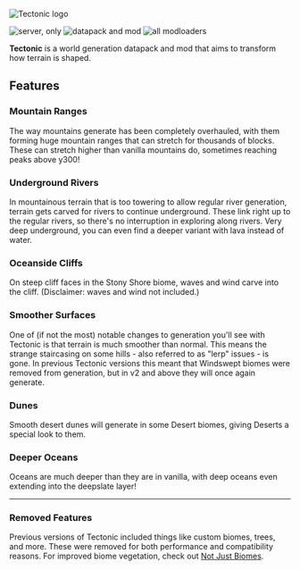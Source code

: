 ![Tectonic logo](https://cdn.modrinth.com/data/lWDHr9jE/images/810083a46d3e071419e4fb7d28a126223838d7f1.png)

![server, only](https://img.shields.io/badge/environment-server%20only-e61a1a)
![datapack and mod](https://img.shields.io/badge/project%20type-datapack%20&%20mod-39951d)
![all modloaders](https://img.shields.io/badge/modloader-all-eeeeee)

**Tectonic** is a world generation datapack and mod that aims to transform how terrain is shaped.

## Features

### Mountain Ranges

The way mountains generate has been completely overhauled, with them forming huge mountain ranges that can stretch for thousands of blocks. These can stretch higher than vanilla mountains do, sometimes reaching peaks above y300!

### Underground Rivers

In mountainous terrain that is too towering to allow regular river generation, terrain gets carved for rivers to continue underground. These link right up to the regular rivers, so there's no interruption in exploring along rivers.  Very deep underground, you can even find a deeper variant with lava instead of water.

### Oceanside Cliffs

On steep cliff faces in the Stony Shore biome, waves and wind carve into the cliff. (Disclaimer: waves and wind not included.)

### Smoother Surfaces

One of (if not the most) notable changes to generation you'll see with Tectonic is that terrain is much smoother than normal. This means the strange staircasing on some hills - also referred to as "lerp" issues - is gone. In previous Tectonic versions this meant that Windswept biomes were removed from generation, but in v2 and above they will once again generate.

### Dunes

Smooth desert dunes will generate in some Desert biomes, giving Deserts a special look to them.

### Deeper Oceans

Oceans are much deeper than they are in vanilla, with deep oceans even extending into the deepslate layer!

-----

### Removed Features

Previous versions of Tectonic included things like custom biomes, trees, and more. These were removed for both performance and compatibility reasons. For improved biome vegetation, check out [Not Just Biomes](https://modrinth.com/mod/not-just-biomes).
